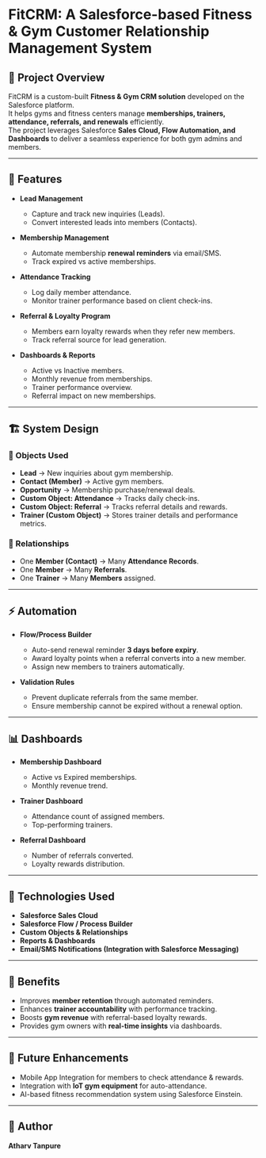 # FitCRM: A Salesforce-based Fitness & Gym Customer Relationship Management System

## 📌 Project Overview
FitCRM is a custom-built **Fitness & Gym CRM solution** developed on the Salesforce platform.  
It helps gyms and fitness centers manage **memberships, trainers, attendance, referrals, and renewals** efficiently.  
The project leverages Salesforce **Sales Cloud, Flow Automation, and Dashboards** to deliver a seamless experience for both gym admins and members.

---

## 🎯 Features
- **Lead Management**
  - Capture and track new inquiries (Leads).
  - Convert interested leads into members (Contacts).

- **Membership Management**
  - Automate membership **renewal reminders** via email/SMS.
  - Track expired vs active memberships.

- **Attendance Tracking**
  - Log daily member attendance.
  - Monitor trainer performance based on client check-ins.

- **Referral & Loyalty Program**
  - Members earn loyalty rewards when they refer new members.
  - Track referral source for lead generation.

- **Dashboards & Reports**
  - Active vs Inactive members.
  - Monthly revenue from memberships.
  - Trainer performance overview.
  - Referral impact on new memberships.

---

## 🏗️ System Design

### 📌 Objects Used
- **Lead** → New inquiries about gym membership.
- **Contact (Member)** → Active gym members.
- **Opportunity** → Membership purchase/renewal deals.
- **Custom Object: Attendance** → Tracks daily check-ins.
- **Custom Object: Referral** → Tracks referral details and rewards.
- **Trainer (Custom Object)** → Stores trainer details and performance metrics.

### 📌 Relationships
- One **Member (Contact)** → Many **Attendance Records**.
- One **Member** → Many **Referrals**.
- One **Trainer** → Many **Members** assigned.

---

## ⚡ Automation
- **Flow/Process Builder**
  - Auto-send renewal reminder **3 days before expiry**.
  - Award loyalty points when a referral converts into a new member.
  - Assign new members to trainers automatically.

- **Validation Rules**
  - Prevent duplicate referrals from the same member.
  - Ensure membership cannot be expired without a renewal option.

---

## 📊 Dashboards
- **Membership Dashboard**
  - Active vs Expired memberships.
  - Monthly revenue trend.

- **Trainer Dashboard**
  - Attendance count of assigned members.
  - Top-performing trainers.

- **Referral Dashboard**
  - Number of referrals converted.
  - Loyalty rewards distribution.

---

## 🚀 Technologies Used
- **Salesforce Sales Cloud**
- **Salesforce Flow / Process Builder**
- **Custom Objects & Relationships**
- **Reports & Dashboards**
- **Email/SMS Notifications (Integration with Salesforce Messaging)**

---

## 🎯 Benefits
- Improves **member retention** through automated reminders.
- Enhances **trainer accountability** with performance tracking.
- Boosts **gym revenue** with referral-based loyalty rewards.
- Provides gym owners with **real-time insights** via dashboards.

---

## 📌 Future Enhancements
- Mobile App Integration for members to check attendance & rewards.
- Integration with **IoT gym equipment** for auto-attendance.
- AI-based fitness recommendation system using Salesforce Einstein.

---

## 👤 Author
**Atharv Tanpure**  
 
